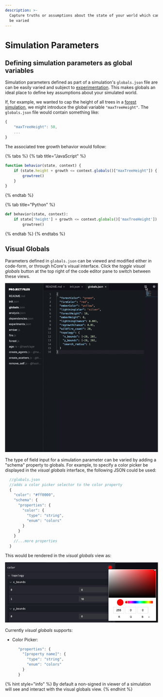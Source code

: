 ```yaml
---
description: >-
  Capture truths or assumptions about the state of your world which can easily
  be varied
---
```


# Simulation Parameters

## Defining simulation parameters as global variables

Simulation parameters defined as part of a simulation's `globals.json` file are can be easily varied and subject to [experimentation](../experiments/). This makes globals an ideal place to define key assumptions about your simulated world.

If, for example, we wanted to cap the height of all trees in a [forest simulation](https://hash.ai/@hash/forest), we might introduce the global variable `"maxTreeHeight"`. The `globals.json` file would contain something like:

```javascript
{
    "maxTreeHeight": 50,
    ...
}
```

The associated tree growth behavior would follow:

{% tabs %}
{% tab title="JavaScript" %}
```javascript
function behavior(state, context) {
    if (state.height + growth <= context.globals()["maxTreeHeight"]) {
        growtree()
    }
}
```
{% endtab %}

{% tab title="Python" %}
```python
def behavior(state, context):   
    if state['height'] + growth <= context.globals()['maxTreeHeight']):
        growtree()

```
{% endtab %}
{% endtabs %}

## Visual Globals

Parameters defined in `globals.json` can be viewed and modified either in code-form, or through hCore's visual interface. Click the _toggle visual globals_ button at the top right of the code editor pane to switch between these views.

![Toggle between edit and input of globals](../.gitbook/assets/kapture-2020-12-09-at-11.52.28.gif)

The type of field input for a simulation parameter can be varied by adding a "schema" property to globals. For example, to specify a color picker be displayed in the _visual globals_ interface, the following JSON could be used:

```javascript
  //globals.json
  //adds a color picker selector to the color property
  {
    "color": "#ff0000",
    "schema": {
      "properties": {
        "color": {
          "type": "string",
          "enum": "colors"
        }
      }
    }
    //...more properties
  }
```

This would be rendered in the _visual globals_ view as:

![](../.gitbook/assets/screen-shot-2020-12-09-at-12.06.10-pm.png)

Currently _visual globals_ supports:

* Color Picker: 

```javascript
      "properties": {
        "[property name]": {
          "type": "string",
          "enum": "colors"
        }
      }
```

{% hint style="info" %}
By default a non-signed in viewer of a simulation will see and interact with the visual globals view.
{% endhint %}

